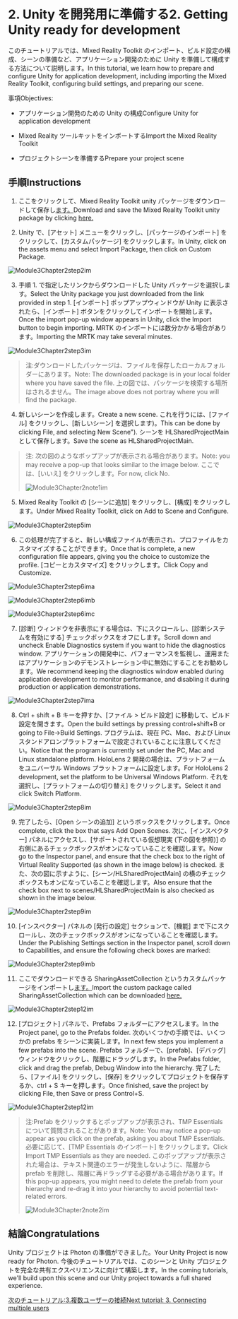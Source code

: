# <a name="2-getting-unity-ready-for-development"></a><span data-ttu-id="cb17c-101">2. Unity を開発用に準備する</span><span class="sxs-lookup"><span data-stu-id="cb17c-101">2. Getting Unity ready for development</span></span> 


<span data-ttu-id="cb17c-102">このチュートリアルでは、Mixed Reality Toolkit のインポート、ビルド設定の構成、シーンの準備など、アプリケーション開発のために Unity を準備して構成する方法について説明します。</span><span class="sxs-lookup"><span data-stu-id="cb17c-102">In this tutorial, we learn how to prepare and configure Unity for application development, including importing the Mixed Reality Toolkit, configuring build settings, and preparing our scene.</span></span>

<span data-ttu-id="cb17c-103">事項</span><span class="sxs-lookup"><span data-stu-id="cb17c-103">Objectives:</span></span>

- <span data-ttu-id="cb17c-104">アプリケーション開発のための Unity の構成</span><span class="sxs-lookup"><span data-stu-id="cb17c-104">Configure Unity for application development</span></span>

- <span data-ttu-id="cb17c-105">Mixed Reality ツールキットをインポートする</span><span class="sxs-lookup"><span data-stu-id="cb17c-105">Import the Mixed Reality Toolkit</span></span>

- <span data-ttu-id="cb17c-106">プロジェクトシーンを準備する</span><span class="sxs-lookup"><span data-stu-id="cb17c-106">Prepare your project scene</span></span>

## <a name="instructions"></a><span data-ttu-id="cb17c-107">手順</span><span class="sxs-lookup"><span data-stu-id="cb17c-107">Instructions</span></span>

1. <span data-ttu-id="cb17c-108">ここをクリックして、Mixed Reality Toolkit unity パッケージをダウンロードして保存し[ます。](https://github.com/microsoft/MixedRealityToolkit-Unity/releases/download/v2.0.0-RC2.1/Microsoft.MixedReality.Toolkit.Unity.Foundation-v2.0.0-RC2.1.unitypackage)</span><span class="sxs-lookup"><span data-stu-id="cb17c-108">Download and save the Mixed Reality Toolkit unity package by clicking [here.](https://github.com/microsoft/MixedRealityToolkit-Unity/releases/download/v2.0.0-RC2.1/Microsoft.MixedReality.Toolkit.Unity.Foundation-v2.0.0-RC2.1.unitypackage)</span></span>

2. <span data-ttu-id="cb17c-109">Unity で、[アセット] メニューをクリックし、[パッケージのインポート] をクリックして、[カスタムパッケージ] をクリックします。</span><span class="sxs-lookup"><span data-stu-id="cb17c-109">In Unity, click on the assets menu and select Import Package, then click on Custom Package.</span></span>

![Module3Chapter2step2im](images/module3chapter2step2im.PNG)

3. <span data-ttu-id="cb17c-111">手順 1. で指定したリンクからダウンロードした Unity パッケージを選択します。</span><span class="sxs-lookup"><span data-stu-id="cb17c-111">Select the Unity package you just downloaded from the link provided in step 1.</span></span> <span data-ttu-id="cb17c-112">[インポート] ポップアップウィンドウが Unity に表示されたら、[インポート] ボタンをクリックしてインポートを開始します。</span><span class="sxs-lookup"><span data-stu-id="cb17c-112">Once the import pop-up window appears in Unity, click the Import button to begin importing.</span></span> <span data-ttu-id="cb17c-113">MRTK のインポートには数分かかる場合があります。</span><span class="sxs-lookup"><span data-stu-id="cb17c-113">Importing the MRTK may take several minutes.</span></span>

![Module3Chapter2step3im](images/module3chapter2step3im.PNG)

> <span data-ttu-id="cb17c-115">注:ダウンロードしたパッケージは、ファイルを保存したローカルフォルダーにあります。</span><span class="sxs-lookup"><span data-stu-id="cb17c-115">Note: The downloaded package is in your local folder where you have saved the file.</span></span> <span data-ttu-id="cb17c-116">上の図では、パッケージを検索する場所はされるません。</span><span class="sxs-lookup"><span data-stu-id="cb17c-116">The image above does not portray where you will find the package.</span></span>

4. <span data-ttu-id="cb17c-117">新しいシーンを作成します。</span><span class="sxs-lookup"><span data-stu-id="cb17c-117">Create a new scene.</span></span> <span data-ttu-id="cb17c-118">これを行うには、[ファイル] をクリックし、[新しいシーン] を選択します)。</span><span class="sxs-lookup"><span data-stu-id="cb17c-118">This can be done by clicking File, and selecting New Scene").</span></span> <span data-ttu-id="cb17c-119">シーンを HLSharedProjectMain として保存します。</span><span class="sxs-lookup"><span data-stu-id="cb17c-119">Save the scene as HLSharedProjectMain.</span></span>

> <span data-ttu-id="cb17c-120">注: 次の図のようなポップアップが表示される場合があります。</span><span class="sxs-lookup"><span data-stu-id="cb17c-120">Note: you may receive a pop-up that looks similar to the image below.</span></span> <span data-ttu-id="cb17c-121">ここでは、[いいえ] をクリックします。</span><span class="sxs-lookup"><span data-stu-id="cb17c-121">For now, click No.</span></span>
>
> ![Module3Chapter2note1im](images/module3chapter2note1im.PNG)

5. <span data-ttu-id="cb17c-123">Mixed Reality Toolkit の [シーンに追加] をクリックし、[構成] をクリックします。</span><span class="sxs-lookup"><span data-stu-id="cb17c-123">Under Mixed Reality Toolkit, click on Add to Scene and Configure.</span></span>

![Module3Chapter2step5im](images/module3chapter2step5im.PNG)

6. <span data-ttu-id="cb17c-125">この処理が完了すると、新しい構成ファイルが表示され、プロファイルをカスタマイズすることができます。</span><span class="sxs-lookup"><span data-stu-id="cb17c-125">Once that is complete, a new configuration file appears, giving you the choice to customize the profile.</span></span> <span data-ttu-id="cb17c-126">[コピーとカスタマイズ] をクリックします。</span><span class="sxs-lookup"><span data-stu-id="cb17c-126">Click Copy and Customize.</span></span>

![Module3Chapter2step6ima](images/module3chapter2step6ima.PNG)

![Module3Chapter2step6imb](images/module3chapter2step6imb.PNG)

![Module3Chapter2step6imc](images/module3chapter2step6imc.PNG)

7. <span data-ttu-id="cb17c-130">[診断] ウィンドウを非表示にする場合は、下にスクロールし、[診断システムを有効にする] チェックボックスをオフにします。</span><span class="sxs-lookup"><span data-stu-id="cb17c-130">Scroll down and uncheck Enable Diagnostics system if you want to hide the diagnostics window.</span></span> <span data-ttu-id="cb17c-131">アプリケーションの開発中に、パフォーマンスを監視し、運用またはアプリケーションのデモンストレーション中に無効にすることをお勧めします。</span><span class="sxs-lookup"><span data-stu-id="cb17c-131">We recommend keeping the diagnostics window enabled during application development to monitor performance, and disabling it during production or application demonstrations.</span></span> 

![Module3Chapter2step7ima](images/module3chapter2step7ima.PNG)

8. <span data-ttu-id="cb17c-133">Ctrl + shift + B キーを押すか、[ファイル > ビルド設定] に移動して、ビルド設定を開きます。</span><span class="sxs-lookup"><span data-stu-id="cb17c-133">Open the build settings by pressing control+shift+B or going to File->Build Settings.</span></span> <span data-ttu-id="cb17c-134">プログラムは、現在 PC、Mac、および Linux スタンドアロンプラットフォームで設定されていることに注意してください。</span><span class="sxs-lookup"><span data-stu-id="cb17c-134">Notice that the program is currently set under the PC, Mac and Linux standalone platform.</span></span> <span data-ttu-id="cb17c-135">HoloLens 2 開発の場合は、プラットフォームをユニバーサル Windows プラットフォームに設定します。</span><span class="sxs-lookup"><span data-stu-id="cb17c-135">For HoloLens 2 development, set the platform to be Universal Windows Platform.</span></span> <span data-ttu-id="cb17c-136">それを選択し、[プラットフォームの切り替え] をクリックします。</span><span class="sxs-lookup"><span data-stu-id="cb17c-136">Select it and click Switch Platform.</span></span>

![Module3Chapter2step8im](images/module3chapter2step8im.PNG)

9. <span data-ttu-id="cb17c-138">完了したら、[Open シーンの追加] というボックスをクリックします。</span><span class="sxs-lookup"><span data-stu-id="cb17c-138">Once complete, click the box that says Add Open Scenes.</span></span> <span data-ttu-id="cb17c-139">次に、[インスペクター] パネルにアクセスし、[サポートされている仮想現実 (下の図を参照)] の右側にあるチェックボックスがオンになっていることを確認します。</span><span class="sxs-lookup"><span data-stu-id="cb17c-139">Now go to the Inspector panel, and ensure that the check box to the right of Virtual Reality Supported (as shown in the image below) is checked.</span></span> <span data-ttu-id="cb17c-140">また、次の図に示すように、[シーン/HLSharedProjectMain] の横のチェックボックスもオンになっていることを確認します。</span><span class="sxs-lookup"><span data-stu-id="cb17c-140">Also ensure that the check box next to scenes/HLSharedProjectMain is also checked as shown in the image below.</span></span>

![Module3Chapter2step9im](images/module3chapter2step9im.PNG)

10. <span data-ttu-id="cb17c-142">[インスペクター] パネルの [発行の設定] セクションで、[機能] まで下にスクロールし、次のチェックボックスがオンになっていることを確認します。</span><span class="sxs-lookup"><span data-stu-id="cb17c-142">Under the Publishing Settings section in the Inspector panel, scroll down to Capabilities, and ensure the following check boxes are marked:</span></span>

![Module3Chapter2step9imb](images/module3chapter2step9imb.PNG)

11. <span data-ttu-id="cb17c-144">ここでダウンロードできる SharingAssetCollection というカスタムパッケージをインポートし[ます。](https://github.com/microsoft/MixedRealityLearning/releases/tag/development)</span><span class="sxs-lookup"><span data-stu-id="cb17c-144">Import the custom package called SharingAssetCollection which can be downloaded [here.](https://github.com/microsoft/MixedRealityLearning/releases/tag/development)</span></span>

![Module3Chapter2step12im](images/module3chapter2step11im.PNG)

12. <span data-ttu-id="cb17c-146">[プロジェクト] パネルで、Prefabs フォルダーにアクセスします。</span><span class="sxs-lookup"><span data-stu-id="cb17c-146">In the Project panel, go to the Prefabs folder.</span></span> <span data-ttu-id="cb17c-147">次のいくつかの手順では、いくつかの prefabs をシーンに実装します。</span><span class="sxs-lookup"><span data-stu-id="cb17c-147">In next few steps you implement a few prefabs into the scene.</span></span> <span data-ttu-id="cb17c-148">Prefabs フォルダーで、[prefab]、[デバッグ] ウィンドウをクリックし、階層にドラッグします。</span><span class="sxs-lookup"><span data-stu-id="cb17c-148">In the Prefabs folder, click and drag the prefab, Debug Window into the hierarchy.</span></span> <span data-ttu-id="cb17c-149">完了したら、[ファイル] をクリックし、[保存] をクリックしてプロジェクトを保存するか、ctrl + S キーを押します。</span><span class="sxs-lookup"><span data-stu-id="cb17c-149">Once finished, save the project by clicking File, then Save or press Control+S.</span></span>

![Module3Chapter2step12im](images/module3chapter2step12im.PNG)

   > <span data-ttu-id="cb17c-151">注:Prefab をクリックするとポップアップが表示され、TMP Essentials について質問されることがあります。</span><span class="sxs-lookup"><span data-stu-id="cb17c-151">Note: You may notice a pop-up appear as you click on the prefab, asking you about TMP Essentials.</span></span> <span data-ttu-id="cb17c-152">必要に応じて、[TMP Essentials のインポート] をクリックします。</span><span class="sxs-lookup"><span data-stu-id="cb17c-152">Click Import TMP Essentials as they are needed.</span></span> <span data-ttu-id="cb17c-153">このポップアップが表示された場合は、テキスト関連のエラーが発生しないように、階層から prefab を削除し、階層に再ドラッグする必要がある場合があります。</span><span class="sxs-lookup"><span data-stu-id="cb17c-153">If this pop-up appears, you might need to delete the prefab from your hierarchy and re-drag it into your hierarchy to avoid potential text-related errors.</span></span>
   >
>![Module3Chapter2note2im](images/module3chapter2note2im.PNG)


## <a name="congratulations"></a><span data-ttu-id="cb17c-155">結論</span><span class="sxs-lookup"><span data-stu-id="cb17c-155">Congratulations</span></span>

<span data-ttu-id="cb17c-156">Unity プロジェクトは Photon の準備ができました。</span><span class="sxs-lookup"><span data-stu-id="cb17c-156">Your Unity Project is now ready for Photon.</span></span> <span data-ttu-id="cb17c-157">今後のチュートリアルでは、このシーンと Unity プロジェクトを完全な共有エクスペリエンスに向けて構築します。</span><span class="sxs-lookup"><span data-stu-id="cb17c-157">In the coming tutorials, we'll build upon this scene and our Unity project towards a full shared experience.</span></span>

<span data-ttu-id="cb17c-158">[次のチュートリアル:3.複数ユーザーの接続](mrlearning-sharing(photon)-ch3.md)</span><span class="sxs-lookup"><span data-stu-id="cb17c-158">[Next tutorial: 3. Connecting multiple users](mrlearning-sharing(photon)-ch3.md)</span></span>

